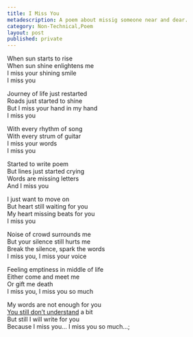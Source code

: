 ```yaml
---
title: I Miss You
metadescription: A poem about missig someone near and dear.
category: Non-Technical,Poem
layout: post
published: private
---
```


When sun starts to rise   
When sun shine enlightens me   
I miss your shining smile   
I miss you

Journey of life just restarted   
Roads just started to shine   
But I miss your hand in my hand   
I miss you

With every rhythm of song   
With every strum of guitar   
I miss your words   
I miss you
<!--excerpt-->
Started to write poem   
But lines just started crying   
Words are missing letters   
And I miss you

I just want to move on   
But heart still waiting for you   
My heart missing beats for you   
I miss you

Noise of crowd surrounds me   
But your silence still hurts me   
Break the silence, spark the words   
I miss you, I miss your voice

Feeling emptiness in middle of life   
Either come and meet me   
Or gift me death   
I miss you, I miss you so much


My words are not enough for you   
[You still don’t understand][5] a bit   
But still I will write for you   
Because I miss you… I miss you so much…;

[5]: http://kunjan.in/posts/you-never-understand